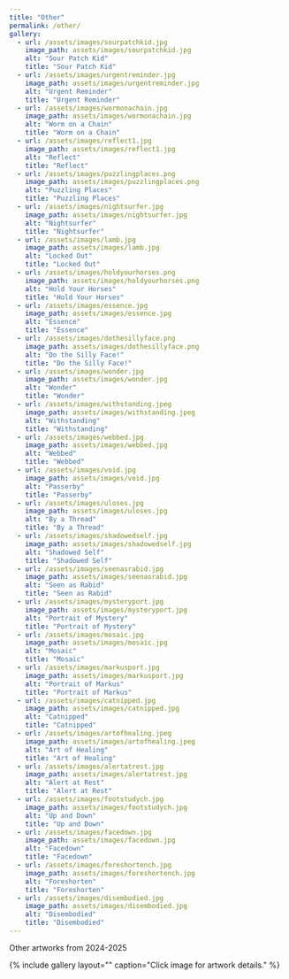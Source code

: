 ```yaml
---
title: "Other"
permalink: /other/
gallery:
  - url: /assets/images/sourpatchkid.jpg
    image_path: assets/images/sourpatchkid.jpg
    alt: "Sour Patch Kid"
    title: "Sour Patch Kid"
  - url: /assets/images/urgentreminder.jpg
    image_path: assets/images/urgentreminder.jpg
    alt: "Urgent Reminder"
    title: "Urgent Reminder"
  - url: /assets/images/wormonachain.jpg
    image_path: assets/images/wormonachain.jpg
    alt: "Worm on a Chain"
    title: "Worm on a Chain"
  - url: /assets/images/reflect1.jpg
    image_path: assets/images/reflect1.jpg
    alt: "Reflect"
    title: "Reflect"
  - url: /assets/images/puzzlingplaces.png
    image_path: assets/images/puzzlingplaces.png
    alt: "Puzzling Places"
    title: "Puzzling Places"
  - url: /assets/images/nightsurfer.jpg
    image_path: assets/images/nightsurfer.jpg
    alt: "Nightsurfer"
    title: "Nightsurfer"
  - url: /assets/images/lamb.jpg
    image_path: assets/images/lamb.jpg
    alt: "Locked Out"
    title: "Locked Out"
  - url: /assets/images/holdyourhorses.png
    image_path: assets/images/holdyourhorses.png
    alt: "Hold Your Horses"
    title: "Hold Your Horses"
  - url: /assets/images/essence.jpg
    image_path: assets/images/essence.jpg
    alt: "Essence"
    title: "Essence"
  - url: /assets/images/dothesillyface.png
    image_path: assets/images/dothesillyface.png
    alt: "Do the Silly Face!"
    title: "Do the Silly Face!"
  - url: /assets/images/wonder.jpg
    image_path: assets/images/wonder.jpg
    alt: "Wonder"
    title: "Wonder"
  - url: /assets/images/withstanding.jpeg
    image_path: assets/images/withstanding.jpeg
    alt: "Withstanding"
    title: "Withstanding"
  - url: /assets/images/webbed.jpg
    image_path: assets/images/webbed.jpg
    alt: "Webbed"
    title: "Webbed"
  - url: /assets/images/void.jpg
    image_path: assets/images/void.jpg
    alt: "Passerby"
    title: "Passerby"
  - url: /assets/images/uloses.jpg
    image_path: assets/images/uloses.jpg
    alt: "By a Thread"
    title: "By a Thread"
  - url: /assets/images/shadowedself.jpg
    image_path: assets/images/shadowedself.jpg
    alt: "Shadowed Self"
    title: "Shadowed Self"
  - url: /assets/images/seenasrabid.jpg
    image_path: assets/images/seenasrabid.jpg
    alt: "Seen as Rabid"
    title: "Seen as Rabid"
  - url: /assets/images/mysteryport.jpg
    image_path: assets/images/mysteryport.jpg
    alt: "Portrait of Mystery"
    title: "Portrait of Mystery"
  - url: /assets/images/mosaic.jpg
    image_path: assets/images/mosaic.jpg
    alt: "Mosaic"
    title: "Mosaic"
  - url: /assets/images/markusport.jpg
    image_path: assets/images/markusport.jpg
    alt: "Portrait of Markus"
    title: "Portrait of Markus"
  - url: /assets/images/catnipped.jpg
    image_path: assets/images/catnipped.jpg
    alt: "Catnipped"
    title: "Catnipped"
  - url: /assets/images/artofhealing.jpeg
    image_path: assets/images/artofhealing.jpeg
    alt: "Art of Healing"
    title: "Art of Healing"
  - url: /assets/images/alertatrest.jpg
    image_path: assets/images/alertatrest.jpg
    alt: "Alert at Rest"
    title: "Alert at Rest"
  - url: /assets/images/footstudych.jpg
    image_path: assets/images/footstudych.jpg
    alt: "Up and Down"
    title: "Up and Down"
  - url: /assets/images/facedown.jpg
    image_path: assets/images/facedown.jpg
    alt: "Facedown"
    title: "Facedown"
  - url: /assets/images/foreshortench.jpg
    image_path: assets/images/foreshortench.jpg
    alt: "Foreshorten"
    title: "Foreshorten"
  - url: /assets/images/disembodied.jpg
    image_path: assets/images/disembodied.jpg
    alt: "Disembodied"
    title: "Disembodied"
---
```

Other artworks from 2024-2025

{% include gallery layout="" caption="Click image for artwork details." %}
